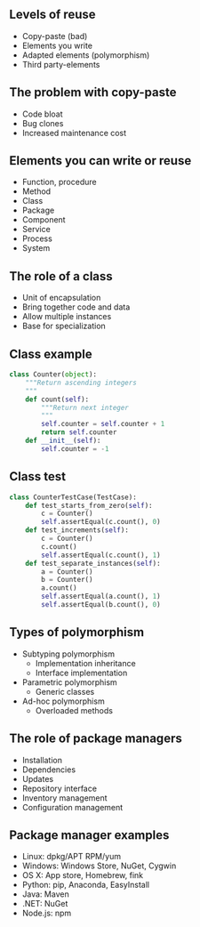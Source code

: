 ## Levels of reuse
* Copy-paste (bad)
* Elements you write
* Adapted elements (polymorphism)
* Third party-elements


## The problem with copy-paste
* Code bloat
* Bug clones
* Increased maintenance cost


## Elements you can write or reuse
* Function, procedure
* Method
* Class
* Package
* Component
* Service
* Process
* System


## The role of a class
* Unit of encapsulation
* Bring together code and data
* Allow multiple instances
* Base for specialization


## Class example
```py
class Counter(object):
    """Return ascending integers
    """
    def count(self):
        """Return next integer
        """
        self.counter = self.counter + 1
        return self.counter
    def __init__(self):
        self.counter = -1
```


## Class test
```py
class CounterTestCase(TestCase):
    def test_starts_from_zero(self):
        c = Counter()
        self.assertEqual(c.count(), 0)
    def test_increments(self):
        c = Counter()
        c.count()
        self.assertEqual(c.count(), 1)
    def test_separate_instances(self):
        a = Counter()
        b = Counter()
        a.count()
        self.assertEqual(a.count(), 1)
        self.assertEqual(b.count(), 0)
```


## Types of polymorphism
* Subtyping polymorphism
  * Implementation inheritance
  * Interface implementation
* Parametric polymorphism
  * Generic classes
* Ad-hoc polymorphism
  * Overloaded methods


## The role of package managers
* Installation
* Dependencies
* Updates
* Repository interface
* Inventory management
* Configuration management


## Package manager examples
* Linux: dpkg/APT RPM/yum
* Windows: Windows Store, NuGet, Cygwin
* OS X: App store, Homebrew, fink
* Python: pip, Anaconda, EasyInstall
* Java: Maven
* .NET: NuGet
* Node.js: npm
